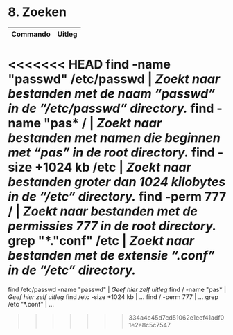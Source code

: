 # 8. Zoeken

Commando | Uitleg
--- | ---
<<<<<<< HEAD
find -name "passwd" /etc/passwd | _Zoekt naar bestanden met de naam “passwd” in de “/etc/passwd” directory._
find -name "pas* / | _Zoekt naar bestanden met namen die beginnen met “pas” in de root directory._
find -size +1024 kb /etc | _Zoekt naar bestanden groter dan 1024 kilobytes in de “/etc” directory._
find -perm 777 / | _Zoekt naar bestanden met de permissies 777 in de root directory._
grep "*."conf" /etc | _Zoekt naar bestanden met de extensie “.conf” in de “/etc” directory._
=======
find  /etc/passwd -name "passwd"  | _Geef hier zelf uitleg_
find / -name "pas*  | _Geef hier zelf uitleg_
find /etc -size +1024 kb  | ...
find / -perm 777  | ...
grep /etc "*.conf"  | ... 
>>>>>>> 334a4c45d7cd51062e1eef41adf01e2e8c5c7547
